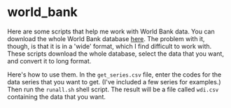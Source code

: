 # world_bank

Here are some scripts that help me work with World Bank data. You can download the whole World Bank database [here](http://databank.worldbank.org/data/download/WDI_csv.zip). The problem with it, though, is that it is in a 'wide' format, which I find difficult to work with. These scripts  download the whole database, select the data that you want, and convert it to long format.

Here's how to use them. In the `get_series.csv` file, enter the codes for the data series that you want to get. (I've included a few series for examples.) Then run the `runall.sh` shell script. The result will be a file called `wdi.csv` containing the data that you want.

